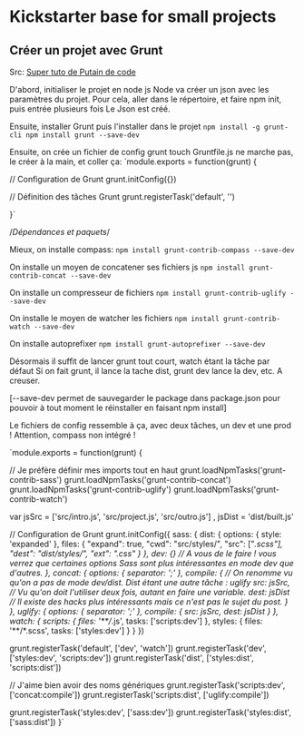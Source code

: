 # Kickstarter base for small projects #

## Créer un projet avec Grunt ##
Src: [Super tuto de Putain de code](http://putaindecode.fr/posts/js/premiers-pas-avec-grunt/)

D'abord, initialiser le projet en node js
Node va créer un json avec les paramètres du projet.
Pour cela, aller dans le répertoire, et faire npm init, puis entrée plusieurs fois
Le Json est créé.

Ensuite, installer Grunt puis l'installer dans le projet
`npm install -g grunt-cli
npm install grunt --save-dev`

Ensuite, on crée un fichier de config grunt
touch Gruntfile.js ne marche pas, le créer à la main, et coller ça:
`module.exports = function(grunt) {

  // Configuration de Grunt
  grunt.initConfig({})

  // Définition des tâches Grunt
  grunt.registerTask('default', '')

}`

/*Dépendances et paquets*/


Mieux, on installe compass:
`npm install grunt-contrib-compass --save-dev`

On installe un moyen de concatener ses fichiers js
`npm install grunt-contrib-concat --save-dev`

On installe un compresseur de fichiers
`npm install grunt-contrib-uglify --save-dev`

On installe le moyen de watcher les fichiers
`npm install grunt-contrib-watch --save-dev`

On installe autoprefixer
`npm install grunt-autoprefixer --save-dev`

Désormais il suffit de lancer grunt tout court, watch étant la tâche par défaut
Si on fait grunt, il lance la tache dist, grunt dev lance la dev, etc. A creuser.

[--save-dev permet de sauvegarder le package dans package.json pour pouvoir à tout moment le réinstaller en faisant npm install]

Le fichiers de config ressemble à ça, avec deux tâches, un dev et une prod ! Attention, compass non intégré !

`module.exports = function(grunt) {

  // Je préfère définir mes imports tout en haut
  grunt.loadNpmTasks('grunt-contrib-sass')
  grunt.loadNpmTasks('grunt-contrib-concat')  
  grunt.loadNpmTasks('grunt-contrib-uglify')
  grunt.loadNpmTasks('grunt-contrib-watch')

  var jsSrc = ['src/intro.js', 'src/project.js', 'src/outro.js']
    , jsDist = 'dist/built.js'

  // Configuration de Grunt
  grunt.initConfig({
    sass: {
      dist: {
        options: {
          style: 'expanded'
        },
        files: {
          "expand": true,
          "cwd": "src/styles/",
          "src": ["*.scss"],
          "dest": "dist/styles/",
          "ext": ".css"
        }
      },
      dev: {} // A vous de le faire ! vous verrez que certaines options Sass sont plus intéressantes en mode dev que d'autres.
    },
    concat: {
      options: {
        separator: ';'
      },
      compile: { // On renomme vu qu'on a pas de mode dev/dist. Dist étant une autre tâche : uglify
        src: jsSrc, // Vu qu'on doit l'utiliser deux fois, autant en faire une variable.
        dest: jsDist // Il existe des hacks plus intéressants mais ce n'est pas le sujet du post.
      }
    },
    uglify: {
      options: {
        separator: ';'
      },
      compile: {
        src: jsSrc,
        dest: jsDist
      }
    },
    watch: {
      scripts: {
        files: '**/*.js',
        tasks: ['scripts:dev']
      },
      styles: {
        files: '**/*.scss',
        tasks: ['styles:dev']
      }
    }
  })

  grunt.registerTask('default', ['dev', 'watch'])
  grunt.registerTask('dev', ['styles:dev', 'scripts:dev'])
  grunt.registerTask('dist', ['styles:dist', 'scripts:dist'])

  // J'aime bien avoir des noms génériques
  grunt.registerTask('scripts:dev', ['concat:compile'])
  grunt.registerTask('scripts:dist', ['uglify:compile'])

  grunt.registerTask('styles:dev', ['sass:dev'])
  grunt.registerTask('styles:dist', ['sass:dist'])
}`